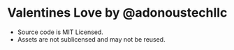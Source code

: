 # Valentines Love by @adonoustechllc

- Source code is MIT Licensed.
- Assets are not sublicensed and may not be reused.
